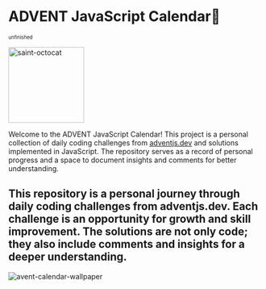 #  ADVENT JavaScript Calendar🎄
<sub><sup>unfinished</sup></sub>

<img src="https://github.com/nugmara/AdventJS23/assets/118689208/65226997-ca1d-42a5-8fde-f0cfd560be93" alt="saint-octocat" width="150px" />

Welcome to the ADVENT JavaScript Calendar! This project is a personal collection of daily coding challenges from [adventjs.dev](https://adventjs.dev/) and solutions implemented in JavaScript. The repository serves as a record of personal progress and a space to document insights and comments for better understanding. 

## This repository is a personal journey through daily coding challenges from adventjs.dev. Each challenge is an opportunity for growth and skill improvement. The solutions are not only code; they also include comments and insights for a deeper understanding.

<img src="https://github.com/nugmara/AdventJS23/assets/118689208/fb0f689b-bea2-4972-b86b-549501ca19fa" alt="avent-calendar-wallpaper"/>


